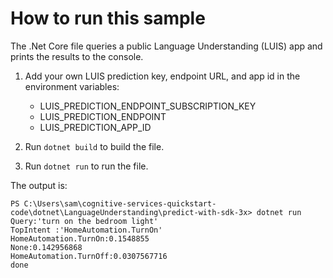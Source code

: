 # How to run this sample

The .Net Core file queries a public Language Understanding (LUIS) app and prints the results to the console.

1. Add your own LUIS prediction key, endpoint URL, and app id in the environment variables:

    * LUIS_PREDICTION_ENDPOINT_SUBSCRIPTION_KEY
    * LUIS_PREDICTION_ENDPOINT
    * LUIS_PREDICTION_APP_ID 
    
1. Run `dotnet build` to build the file.
1. Run `dotnet run` to run the file.

The output is:

```console
PS C:\Users\sam\cognitive-services-quickstart-code\dotnet\LanguageUnderstanding\predict-with-sdk-3x> dotnet run
Query:'turn on the bedroom light'
TopIntent :'HomeAutomation.TurnOn'
HomeAutomation.TurnOn:0.1548855
None:0.142956868
HomeAutomation.TurnOff:0.0307567716
done
```
